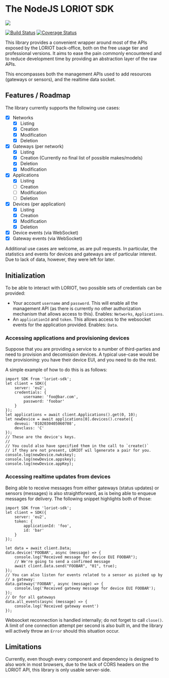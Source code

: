 
# The NodeJS LORIOT SDK

![](https://docs.loriot.io/download/attachments/1245208/Loriot%20logo%20end_new.png)

[![Build Status](https://travis-ci.org/srenauld/loriot-sdk.svg?branch=master)](https://travis-ci.org/srenauld/loriot-sdk) [![Coverage Status](https://coveralls.io/repos/github/srenauld/loriot-sdk/badge.svg?branch=master)](https://coveralls.io/github/srenauld/loriot-sdk?branch=master) 

This library provides a convenient wrapper around most of the 
APIs exposed by the LORIOT back-office, both on the free usage tier and 
professional versions. It aims to ease the pain commonly encountered and to 
reduce  development time by providing an abstraction layer of the raw APIs.

This encompasses both the management APIs used to add resources (gateways or 
sensors), and the realtime data socket.

## Features / Roadmap

The library currently supports the following use cases:

- [x] Networks
  - [x] Listing
  - [x] Creation
  - [x] Modification
  - [x] Deletion

- [x] Gateways (per network)
  - [x] Listing
  - [x] Creation (Currently no final list of possible makes/models)
  - [x] Deletion
  - [x] Modification

- [x] Applications
  - [x] Listing
  - [ ] Creation
  - [ ] Modification
  - [ ] Deletion

- [x] Devices (per application)
  - [x] Listing
  - [x] Creation
  - [x] Modification
  - [x] Deletion

- [x] Device events (via WebSocket)
- [x] Gateway events (via WebSocket)

Additional use cases are welcome, as are pull requests. In particular, 
the statistics and events for devices and gateways are of particular 
interest. Due to lack of data, however, they were left for later.

## Initialization

To be able to interact with LORIOT, two possible sets of credentials can 
be provided:

- Your account `username` and `password`. This will enable all the 
management API (as there is currently no other authorization mechanism 
that allows access to this). Enables: `Networks`, `Applications`.
- An `applicationId` and `token`. This allows access to the websocket 
events for the application provided. Enables: `Data`.

### Accessing applications and provisioning devices

Suppose that you are providing a service to a number of third-parties and 
need to provision and decomission devices. A typical use-case would be 
the provisioning: you have their device EUI, and you need to do the rest.

A simple example of how to do this is as follows:

    import SDK from 'loriot-sdk';
    let client = SDK({
        server: 'eu2',
        credentials: {
            username: 'foo@bar.com',
            password: 'foobar'
        }
    });
    let applications = await client.Applications().get(0, 10);
    let newDevice = await applications[0].devices().create({
        deveui: '0102030405060708',
        devclass: 'C'
    });
    // These are the device's keys.
    //
    // You could also have specified them in the call to `create()`
    // if they are not present, LORIOT wil lgenerate a pair for you.
    console.log(newDevice.nwkskey);
    console.log(newDevice.appskey);
    console.log(newDevice.appKey);

### Accessing realtime updates from devices

Being able to receive messages from either gateways (status updates) or sensors 
(messages) is also straightforward, as is being able to enqueue messages for 
delivery. The following snippet highlights both of those:

    import SDK from 'loriot-sdk';
    let client = SDK({
        server: 'eu2',
        token: {
            applicationId: 'foo',
            id: 'bar'
        }
    });

    let data = await client.Data;
    data.device('FOOBAR', async (message) => {
        console.log("Received message for device EUI FOOBAR");
        // We're going to send a confirmed message
        await client.Data.send("FOOBAR", "01", true);
    });
    // You can also listen for events related to a sensor as picked up by
    // a gateway:
    data.gateway('FOOBAR', async (message) => {
        console.log('Received gateway message for device EUI FOOBAR');
    });
    // Or for all gateways
    data.all_events(async (message) => {
        console.log('Received gateway event')
    });

Websocket reconnection is handled internally; do not forget to call 
`close()`. A limit of one connection attempt per second is also built in,
and the library will actively throw an `Error` should this situation occur.

## Limitations

Currently, even though every component and dependency is designed to 
also work in most browsers, due to the lack of CORS headers on the 
LORIOT API, this library is only usable server-side.
